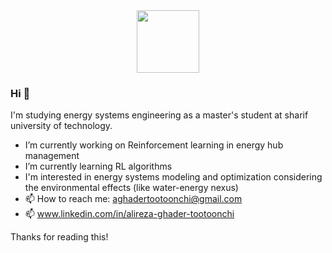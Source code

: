 <div id="header" align="center">
  <img src="https://media.giphy.com/media/qgQUggAC3Pfv687qPC/giphy.gif" width="100"/>
</div>

### Hi 👋
I'm studying energy systems engineering as a master's student at sharif university of technology.

- I’m currently working on Reinforcement learning in energy hub management
- I’m currently learning RL algorithms
- I'm interested in energy systems modeling and optimization considering the environmental effects (like water-energy nexus)
- 📫 How to reach me: aghadertootoonchi@gmail.com
- 📫 www.linkedin.com/in/alireza-ghader-tootoonchi

Thanks for reading this!
